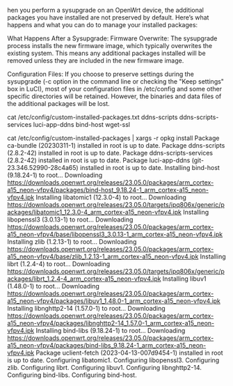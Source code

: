 hen you perform a sysupgrade on an OpenWrt device, the additional packages you have installed are not preserved by default. Here’s what happens and what you can do to manage your installed packages:

What Happens After a Sysupgrade:
Firmware Overwrite: The sysupgrade process installs the new firmware image, which typically overwrites the existing system. This means any additional packages installed will be removed unless they are included in the new firmware image.

Configuration Files: If you choose to preserve settings during the sysupgrade (-c option in the command line or checking the "Keep settings" box in LuCI), most of your configuration files in /etc/config and some other specific directories will be retained. However, the binaries and data files of the additional packages will be lost.

cat /etc/config/custom-installed-packages.txt
ddns-scripts
ddns-scripts-services
luci-app-ddns
bind-host
wget-ssl

cat /etc/config/custom-installed-packages | xargs -r opkg install
Package ca-bundle (20230311-1) installed in root is up to date.
Package ddns-scripts (2.8.2-42) installed in root is up to date.
Package ddns-scripts-services (2.8.2-42) installed in root is up to date.
Package luci-app-ddns (git-23.346.52990-28c4a65) installed in root is up to date.
Installing bind-host (9.18.24-1) to root...
Downloading https://downloads.openwrt.org/releases/23.05.0/packages/arm_cortex-a15_neon-vfpv4/packages/bind-host_9.18.24-1_arm_cortex-a15_neon-vfpv4.ipk
Installing libatomic1 (12.3.0-4) to root...
Downloading https://downloads.openwrt.org/releases/23.05.0/targets/ipq806x/generic/packages/libatomic1_12.3.0-4_arm_cortex-a15_neon-vfpv4.ipk
Installing libopenssl3 (3.0.13-1) to root...
Downloading https://downloads.openwrt.org/releases/23.05.0/packages/arm_cortex-a15_neon-vfpv4/base/libopenssl3_3.0.13-1_arm_cortex-a15_neon-vfpv4.ipk
Installing zlib (1.2.13-1) to root...
Downloading https://downloads.openwrt.org/releases/23.05.0/packages/arm_cortex-a15_neon-vfpv4/base/zlib_1.2.13-1_arm_cortex-a15_neon-vfpv4.ipk
Installing librt (1.2.4-4) to root...
Downloading https://downloads.openwrt.org/releases/23.05.0/targets/ipq806x/generic/packages/librt_1.2.4-4_arm_cortex-a15_neon-vfpv4.ipk
Installing libuv1 (1.48.0-1) to root...
Downloading https://downloads.openwrt.org/releases/23.05.0/packages/arm_cortex-a15_neon-vfpv4/packages/libuv1_1.48.0-1_arm_cortex-a15_neon-vfpv4.ipk
Installing libnghttp2-14 (1.57.0-1) to root...
Downloading https://downloads.openwrt.org/releases/23.05.0/packages/arm_cortex-a15_neon-vfpv4/packages/libnghttp2-14_1.57.0-1_arm_cortex-a15_neon-vfpv4.ipk
Installing bind-libs (9.18.24-1) to root...
Downloading https://downloads.openwrt.org/releases/23.05.0/packages/arm_cortex-a15_neon-vfpv4/packages/bind-libs_9.18.24-1_arm_cortex-a15_neon-vfpv4.ipk
Package uclient-fetch (2023-04-13-007d9454-1) installed in root is up to date.
Configuring libatomic1.
Configuring libopenssl3.
Configuring zlib.
Configuring librt.
Configuring libuv1.
Configuring libnghttp2-14.
Configuring bind-libs.
Configuring bind-host.
